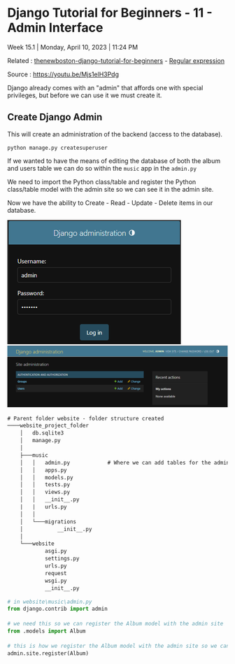 # Django Tutorial for Beginners - 11 - Admin Interface

Week 15.1 | Monday, April 10, 2023 | 11:24 PM

Related : [thenewboston-django-tutorial-for-beginners](thenewboston-django-tutorial-for-beginners.md) - [Regular expression](../Regular%20expression.md)

Source : https://youtu.be/Mjs1elH3Pdg

Django already comes with an "admin" that affords one with special privileges, but before we can use it we must create it.

## Create Django Admin

This will create an administration of the backend (access to the database).

```term
python manage.py createsuperuser
```

If we wanted to have the means of editing the database of both the album and users table we can do so within the `music` app in the `admin.py`

We need to import the Python class/table and register the Python class/table model with the admin site so we can see it in the admin site.

Now we have the ability to Create - Read - Update - Delete items in our database.

![](_image-attachments/Pasted%20image%2020230410233153.png)
![](_image-attachments/Pasted%20image%2020230410233226.png)

```txt
# Parent folder website - folder structure created
────website_project_folder
    │   db.sqlite3
    │   manage.py
    │
    ├───music
    │   │   admin.py            # Where we can add tables for the admin
    │   │   apps.py
    │   │   models.py
    │   │   tests.py
    │   │   views.py
    │   │   __init__.py
    |   |   urls.py
    │   │
    │   └───migrations
    │           __init__.py
    │
    └───website
            asgi.py
            settings.py
            urls.py
            request
            wsgi.py
            __init__.py
```

```python
# in website\music\admin.py
from django.contrib import admin

# we need this so we can register the Album model with the admin site
from .models import Album

# this is how we register the Album model with the admin site so we can see it in the admin site
admin.site.register(Album)
```
